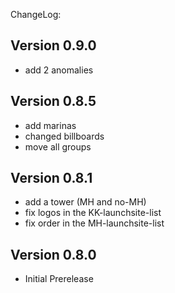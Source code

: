 ChangeLog:

## Version 0.9.0
 * add 2 anomalies

## Version 0.8.5
 * add marinas
 * changed billboards
 * move all groups

## Version 0.8.1
 * add a tower (MH and no-MH)
 * fix logos in the KK-launchsite-list
 * fix order in the MH-launchsite-list

## Version 0.8.0
 * Initial Prerelease
